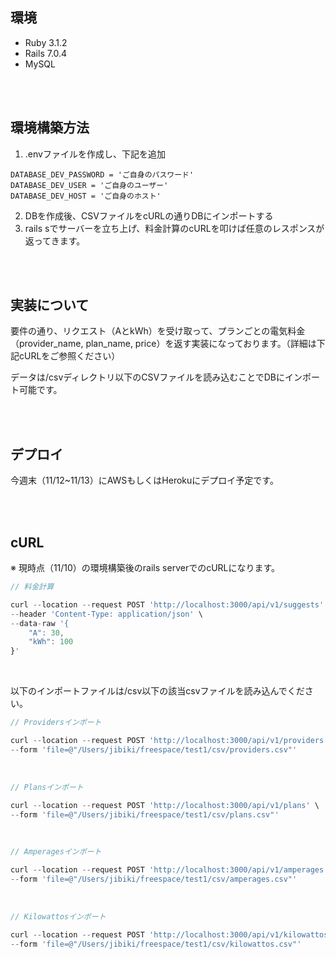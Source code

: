 ## 環境
- Ruby 3.1.2
- Rails 7.0.4
- MySQL

<br>
<br>

## 環境構築方法
1. .envファイルを作成し、下記を追加
```
DATABASE_DEV_PASSWORD = 'ご自身のパスワード'
DATABASE_DEV_USER = 'ご自身のユーザー'
DATABASE_DEV_HOST = 'ご自身のホスト'
```

2. DBを作成後、CSVファイルをcURLの通りDBにインポートする
3. rails sでサーバーを立ち上げ、料金計算のcURLを叩けば任意のレスポンスが返ってきます。

<br>
<br>

## 実装について
要件の通り、リクエスト（AとkWh）を受け取って、プランごとの電気料金（provider_name, plan_name, price）を返す実装になっております。（詳細は下記cURLをご参照ください）

データは/csvディレクトリ以下のCSVファイルを読み込むことでDBにインポート可能です。

<br>
<br>

## デプロイ
今週末（11/12~11/13）にAWSもしくはHerokuにデプロイ予定です。

<br>
<br>

## cURL
※ 現時点（11/10）の環境構築後のrails serverでのcURLになります。

```javascript
// 料金計算

curl --location --request POST 'http://localhost:3000/api/v1/suggests' \
--header 'Content-Type: application/json' \
--data-raw '{
    "A": 30,
    "kWh": 100
}'

```

<br>

以下のインポートファイルは/csv以下の該当csvファイルを読み込んでください。
```javascript
// Providersインポート

curl --location --request POST 'http://localhost:3000/api/v1/providers' \
--form 'file=@"/Users/jibiki/freespace/test1/csv/providers.csv"'
```


<br>

```javascript
// Plansインポート

curl --location --request POST 'http://localhost:3000/api/v1/plans' \
--form 'file=@"/Users/jibiki/freespace/test1/csv/plans.csv"'
```


<br>

```javascript
// Amperagesインポート

curl --location --request POST 'http://localhost:3000/api/v1/amperages' \
--form 'file=@"/Users/jibiki/freespace/test1/csv/amperages.csv"'
```


<br>

```javascript
// Kilowattosインポート

curl --location --request POST 'http://localhost:3000/api/v1/kilowattos' \
--form 'file=@"/Users/jibiki/freespace/test1/csv/kilowattos.csv"'
```
